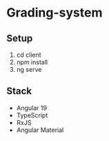 # Grading-system

## Setup
1. cd client
2. npm install
3. ng serve

## Stack 
- Angular 19
- TypeScript
- RxJS
- Angular Material
